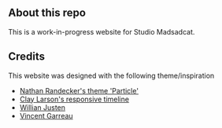 ## About this repo

This is a work-in-progress website for Studio Madsadcat.


## Credits

This website was designed with the following theme/inspiration
- [Nathan Randecker's theme 'Particle'](https://github.com/nrandecker/particle)
- [Clay Larson's responsive timeline](https://codepen.io/cjl750/pen/XMyRoB)
- [Willian Justen](https://github.com/willianjusten/will-jekyll-template)
- [Vincent Garreau](https://github.com/VincentGarreau/particles.js/)
